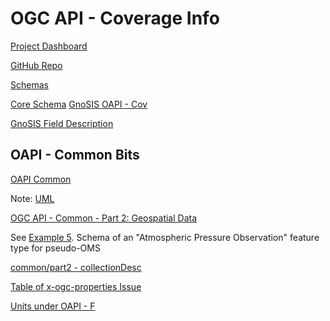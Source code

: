 # OGC API - Coverage Info

[Project Dashboard](https://github.com/orgs/opengeospatial/projects/43/views/1)

[GitHub Repo](https://github.com/opengeospatial/ogcapi-coverages)

[Schemas](https://github.com/opengeospatial/ogcapi-coverages/tree/master/standard/openapi/schemas)

[Core Schema](https://github.com/opengeospatial/ogcapi-coverages/blob/master/standard/openapi/ogcapi-coverages-1.yaml)
[
GnoSIS OAPI - Cov](https://maps.gnosis.earth/ogcapi/collections/climate:cmip6-tb20?f=json)

[GnoSIS Field Description](https://maps.gnosis.earth/ogcapi/collections/climate:cmip6-tb20/schema?f=json)

## OAPI - Common Bits

[OAPI Common](https://docs.ogc.org/DRAFTS/24-034.html#_example_use_of_model_driven_standards_with_ogc_api_common)

Note: [UML](https://docs.ogc.org/DRAFTS/24-034.html#_ogc_api_common_overview)

[OGC API - Common - Part 2: Geospatial Data](https://docs.ogc.org/DRAFTS/20-024.html#rc-collections-section)

See [Example 5](https://docs.ogc.org/DRAFTS/20-024.html#_examples_returnables). Schema of an "Atmospheric Pressure Observation" feature type for pseudo-OMS

[common/part2 - collectionDesc](https://beta.schemas.opengis.net/ogcapi/common/part2/0.1/collections/openapi/schemas/collectionDesc.yaml)

[Table of x-ogc-properties Issue](https://github.com/opengeospatial/ogcapi-features/issues/945)

[Units under OAPI - F](https://github.com/opengeospatial/ogcapi-features/pull/953)
